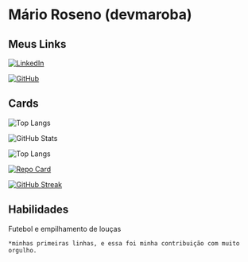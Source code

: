 # Mário Roseno (devmaroba)

## Meus Links

 [![LinkedIn](https://img.shields.io/badge/LinkedIn-0077B5?style=for-the-badge&logo=linkedin&logoColor=white)](https://www.linkedin.com/in/devmaroba/)

 [![GitHub](https://img.shields.io/badge/GitHub-100000?style=for-the-badge&logo=github&logoColor=white)](https://github.com/marioroseno)

 ## Cards
![Top Langs](https://github-readme-stats-git-masterrstaa-rickstaa.vercel.app/api/top-langs/?username=mariorose&layout=compact&bg_color=000&border_color=30A3DC&title_color=E94D5F&text_color=FFF)

![GitHub Stats](https://github-readme-stats.vercel.app/api?username=marioroseno&theme=transparent&bg_color=000&border_color=30A3DC&show_icons=true&icon_color=30A3DC&title_color=E94D5F&text_color=FFF)

![Top Langs](https://github-readme-stats-git-masterrstaa-rickstaa.vercel.app/api/top-langs/?username=mariorose&bg_color=000&border_color=30A3DC&title_color=E94D5F&text_color=FFF)

[![Repo Card](https://github-readme-stats.vercel.app/api/pin/?username=SEUUSERNAME&repo=SEUREPOSITORIO&bg_color=000&border_color=30A3DC&show_icons=true&icon_color=30A3DC&title_color=E94D5F&text_color=FFF)](https://github.com/SEUUSERNAME/SEUREPOSITORIO)

[![GitHub Streak](https://streak-stats.demolab.com/?user=marioroseno&theme=bear&background=000&border=30A3DC&dates=FFF)](https://git.io/streak-stats)

 ## Habilidades

 Futebol e empilhamento de louças 


    *minhas primeiras linhas, e essa foi minha contribuição com muito orgulho.
